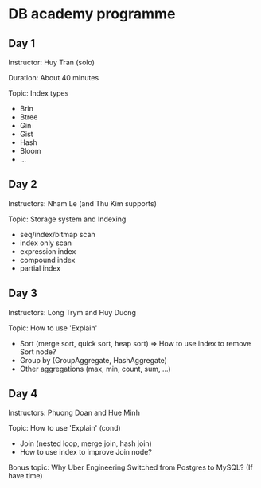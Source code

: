 # DB academy programme

## Day 1

Instructor: Huy Tran (solo)

Duration: About 40 minutes

Topic: Index types
+ Brin
+ Btree
+ Gin
+ Gist
+ Hash
+ Bloom
+ ...

## Day 2

Instructors: Nham Le (and Thu Kim supports)

Topic: Storage system and Indexing
+ seq/index/bitmap scan
+ index only scan
+ expression index
+ compound index
+ partial index

## Day 3

Instructors: Long Trym and Huy Duong

Topic: How to use 'Explain'
+ Sort (merge sort, quick sort, heap sort)
  => How to use index to remove Sort node?
+ Group by (GroupAggregate, HashAggregate)
+ Other aggregations (max, min, count, sum, ...)

## Day 4

Instructors: Phuong Doan and Hue Minh

Topic: How to use 'Explain' (cond)
+ Join (nested loop, merge join, hash join)
+ How to use index to improve Join node?

Bonus topic: Why Uber Engineering Switched from Postgres to MySQL? (If have time)
